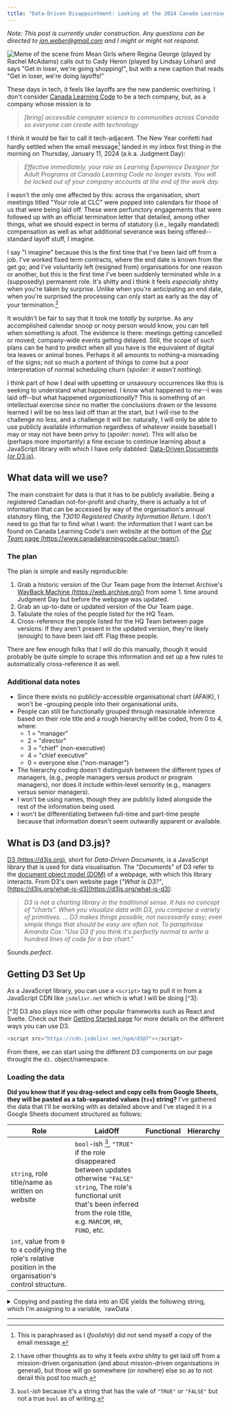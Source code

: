 ```yaml
---
title: "Data-Driven Disappointment: Looking at the 2024 Canada Learning Code Layoffs with D3 (d3.js)"
---
```


_Note: This post is currently under construction. Any questions can be directed to jon.weber@gmail.com and I might or might not respond._

![Meme of the scene from Mean Girls where Regina George (played by Rachel McAdams) calls out to Cady Heron (played by Lindsay Lohan) and says "Get in loser, we're going shopping!", but with a new caption that reads "Get in loser, we're doing layoffs!"](/assets/img/get-in-loser-clc-meme.png)

These days in tech, it feels like layoffs are the new pandemic overhiring. I don't consider [Canada Learning Code]("https://canadalearningcode.ca") to be a tech company, but, as a company whose mission is to

> _[bring] accessible computer science to communities across Canada so everyone can create with technology_

I think it would be fair to call it tech-adjacent. The New Year confetti had hardly settled when the email message[^1] landed in my inbox first thing in the morning on Thursday, January 11, 2024 (a.k.a. Judgment Day):

[^1]: This is paraphrased as I (_foolishly_) did not send myself a copy of the email message.

> _Effective immediately, your role as Learning Experience Designer for Adult Programs at Canada Learning Code no longer exists. You will be locked out of your company accounts at the end of the work day._

I wasn't the only one affected by this: across the organisation, short meetings titled "Your role at CLC" were popped into calendars for those of us that were being laid off. These were perfunctory engagements that were followed up with an official termination letter that detailed, among other things, what we should expect in terms of statutory (i.e., legally mandated) compensation as well as what additional severance was being offered-- standard layoff stuff, I imagine.

I say "I imagine" because this is the first time that I've been laid off from a job. I've worked fixed term contracts, where the end date is known from the get go; and I've voluntarily left (resigned from) organisations for one reason or another, but this is the first time I've been suddenly terminated while in a (supposedly) permanent role. It's shitty and I think it feels _especially_ shitty when you're taken by surprise. Unlike when you're anticipating an end date, when you're surprised the processing can only start as early as the day of your termination.[^2]

It wouldn't be fair to say that it took me _totally_ by surprise. As any accomplished calendar snoop or nosy person would know, you can tell when something is afoot. The evidence is there: meetings getting cancelled or moved; company-wide events getting delayed. Still, the scope of such plans can be hard to predict when all you have is the equivalent of digital tea leaves or animal bones. Perhaps it all amounts to nothing–a misreading of the signs; not so much a portent of things to come but a poor interpretation of normal scheduling churn (_spoiler: it wasn't nothing_).

I think part of how I deal with upsetting or unsavoury occurrences like this is seeking to understand what happened. I know what happened to _me_--I was laid off--but what happened _organisationally_? This is something of an intellectual exercise since no matter the conclusions drawn or the lessons learned I will be no less laid off than at the start, but I will rise to the challenge no less, and a challenge it will be: naturally, I will only be able to use publicly available information regardless of whatever inside baseball I may or may not have been privy to (_spoiler: none_). This will also be (perhaps more importantly) a fine excuse to continue learning about a JavaScript library with which I have only dabbled: [Data-Driven Documents (or D3.js)](https://d3js.org).

[^2]: I have other thoughts as to why it feels _extra_ shitty to get laid off from a mission-driven organisation (and about mission-driven organisations in general), but those will go somewhere (or nowhere) else so as to not derail this post too much.

## What data will we use?

The main constraint for data is that it has to be publicly available. Being a registered Canadian not-for-profit and charity, there is actually a lot of information that can be accessed by way of the organisation's annual statutory filing, the _T3010 Registered Charity Information Return_. I don't need to go that far to find what I want: the information that I want can be found on Canada Learning Code's own website at the bottom of the [_Our Team_ page (https://www.canadalearningcode.ca/our-team/)](https://www.canadalearningcode.ca/our-team/). 

### The plan

The plan is simple and easily reproducible:

1. Grab a historic version of the Our Team page from the Internet Archive's [WayBack Machine (https://web.archive.org/)](https://web.archive.org/) from some 1. time around Judgment Day but before the webpage was updated.
1. Grab an up-to-date or updated version of the Our Team page.
1. Tabulate the roles of the people listed for the HQ Team.
1. Cross-reference the people listed for the HQ Team between page versions: If they aren't present in the updated version, they're likely (enough) to have been laid off. Flag these people.

There are few enough folks that I will do this manually, though it would probably be quite simple to scrape this information and set up a few rules to automatically cross-reference it as well. 

### Additional data notes

- Since there exists no publicly-accessible organisational chart (AFAIK), I won't be -grouping people into their organisational units.
- People can still be functionally grouped through reasonable inference based on their role title and a rough hierarchy will be coded, from 0 to 4, where:
  - 1 = "manager"
  - 2 = "director"
  - 3 = "chief" (non-executive)
  - 4 = "chief executive"
  - 0 = everyone else ("non-manager")   
- The hierarchy coding doesn't distinguish between the different types of managers, (e.g., people managers versus product or program managers), nor does it include within-level seniority (e.g., managers versus senior managers).
- I won't be using names, though they are publicly listed alongside the rest of the information being used.
- I won't be differentiating between full-time and part-time people because that information doesn't seem outwardly apparent or available.

## What is D3 (and D3.js)?

[D3 (https://d3js.org)](https://d3js.org), short for _Data-Driven Documents_, is a JavaScript library that is used for data visualisation. The "_Documents_" of D3 refer to the [document object model (DOM)](https://developer.mozilla.org/en-US/docs/Web/API/Document_Object_Model) of a webpage, with which this library interacts. From D3's own website page (_"What is D3?"_, [https://d3js.org/what-is-d3](https://d3js.org/what-is-d3):

> _D3 is not a charting library in the traditional sense. It has no concept of "charts". When you visualize data with D3, you compose a variety of primitives.
…
D3 makes things possible, not necessarily easy; even simple things that should be easy are often not. To paraphrase Amanda Cox: "Use D3 if you think it's perfectly normal to write a hundred lines of code for a bar chart."_

Sounds _perfect_.

## Getting D3 Set Up

As a JavaScript library, you can use a `<script>` tag to pull it in from a JavaScript CDN like `jsdelivr.net` which is what I will be doing [^3]:

[^3] D3 also plays nice with other popular frameworks such as React and Svelte. Check out their [Getting Started page](https://d3js.org/getting-started) for more details on the different ways you can use D3.

```js
<script src="https://cdn.jsdelivr.net/npm/d3@7"></script>
```

From there, we can start using the different D3 components on our page throught the `d3.` object/namespace.

### Loading the data

__Did you know that if you drag-select and copy cells from Google Sheets, they will be pasted as a tab-separated values (`tsv`) string?__ I've gathered the data that I'll be working with as detailed above and I've staged it in a Google Sheets document structured as follows:

| Role | LaidOff | Functional | Hierarchy |
| ---- | ------- | ---------- | --------- |
| `string`, role title/name as written on website | `bool`-ish [^4], `"TRUE"` if the role disappeared between updates otherwise `"FALSE"`   `string`, The role's functional unit that's been inferred from the role title, e.g. `MARCOM`, `HR`, `FUND`, etc.
| `int`, value from `0` to `4` codifying the role's relative position in the organisation's control structure. |

<details>
    <summary>
    Copying and pasting the data into an IDE yields the following string, which I'm assigning to a variable, `rawData`.
    </summary>

```js
const rawData = `Role	LaidOff	Functional	Hierarchy
Chief Executive Officer	FALSE		4
Chief Strategy & People Officer	FALSE		3
Director, Fund Development	FALSE	FUND	2
Director, Partnerships & Program Facilitation	FALSE		2
Director of Marketing and Communications	FALSE	MARCOM	2
Director of Finances & Accounting	TRUE	FIN	2
Director, Programs	FALSE		2
K-12 Program Manager	TRUE		1
Adult Program Manager	FALSE		1
Manager, Chapters	FALSE		1
Senior Manager, Partnerships	FALSE		1
Senior Manager, Program Facilitation	FALSE		1
Senior Project Manager	TRUE		1
Sr Manager Evaluation & Impact Measurement	TRUE	EVAL	1
Senior People and Culture Manager	FALSE	HR	1
Senior Marketing Manager	FALSE	MARCOM	1
Instructional Training Manager	FALSE		1
Senior Fund Development Specialist	TRUE		0
Sr. Learning Experience Designer	TRUE		0
Senior Partner Development Lead	TRUE		0
Senior Learning Facilitator	TRUE		0
Senior Learning Facilitator	TRUE		0
Senior Learning Facilitator	TRUE		0
Senior Fund Development Lead	FALSE	FUND	0
Senior Fund Development Lead	FALSE	FUND	0
Partnership Development	TRUE		0
Lead, Teen Ambassador Program (TAP)	TRUE		0
Senior Partnership Development Lead	TRUE		0
Senior Bilingual Learning Facilitator	TRUE		0
Senior Bilingual Learning Facilitator	TRUE		0
Bilingual learning Facilitator	TRUE		0
Learning Experience Designer, Adult Programs	TRUE		0
Learning Facilitator	TRUE		0
Learning Facilitator	TRUE		0
Learning Facilitator	TRUE		0
Learning Facilitator	TRUE		0
Bilingual, Partnership Development	TRUE		0
Accountant	FALSE	FIN	0
People and Culture Coordinator	TRUE	HR	0
Data Analyst	TRUE	EVAL	0
Partnerships Coordinator	TRUE		0
Marketing Coordinator	FALSE	MARCOM	0
`
```

</details>

[^4]: `bool`_-ish_ because it's a string that has the vale of `"TRUE"` or `"FALSE"` but not a true `bool` as of writing.

---

